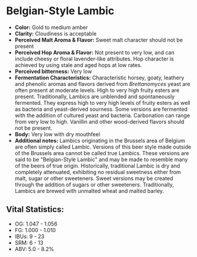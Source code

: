 # Belgian-Style Lambic

- **Color:** Gold to medium amber
- **Clarity:** Cloudiness is acceptable
- **Perceived Malt Aroma & Flavor:** Sweet malt character should not be present
- **Perceived Hop Aroma & Flavor:** Not present to very low, and can include cheesy or floral lavender-like attributes. Hop character is achieved by using stale and aged hops at low rates.
- **Perceived bitterness:** Very low
- **Fermentation Characteristics:** Characteristic horsey, goaty, leathery and phenolic aromas and flavors derived from _Brettanomyces_ yeast are often present at moderate levels. High to very high fruity esters are present. Traditionally, Lambics are unblended and spontaneously fermented. They express high to very high levels of fruity esters as well as bacteria and yeast-derived sourness. Some versions are fermented with the addition of cultured yeast and bacteria. Carbonation can range from very low to high. Vanillin and other wood-derived flavors should not be present.
- **Body:** Very low with dry mouthfeel
- **Additional notes:** Lambics originating in the Brussels area of Belgium are often simply called Lambic. Versions of this beer style made outside of the Brussels area cannot be called true Lambics. These versions are said to be "Belgian-Style Lambic" and may be made to resemble many of the beers of true origin. Historically, traditional Lambic is dry and completely attenuated, exhibiting no residual sweetness either from malt, sugar or other sweeteners. Sweet versions may be created through the addition of sugars or other sweeteners. Traditionally, Lambics are brewed with unmalted wheat and malted barley.

## Vital Statistics:

- OG: 1.047 - 1.056
- FG: 1.000 - 1.010
- IBUs: 9 - 23
- SRM: 6 - 13
- ABV: 5.0 - 8.2% 
